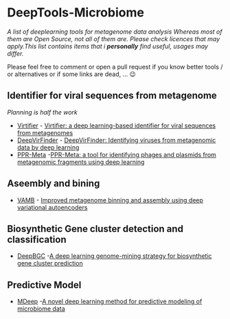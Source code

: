 
# DeepTools-Microbiome
_A list of deeplearning tools for metagenome data analysis Whereas most of them are Open Source, not all of them are. Please check licences that may apply.This list contains items that i **personally** find useful, usages may differ._

Please feel free to comment or open a pull request if you know better tools / or alternatives or if some links are dead, ... 😉

## Identifier for viral sequences from metagenome 
*Planning is half the work*

* [Virtifier](https://github.com/crazyinter/Seq2Vec) - [Virtifier: a deep learning-based identifier for viral sequences from metagenomes](https://academic.oup.com/bioinformatics/advance-article-abstract/doi/10.1093/bioinformatics/btab845/6462188?redirectedFrom=fulltext)
* [DeepVirFinder](https://github.com/jessieren/DeepVirFinder) - [DeepVirFinder: Identifying viruses from metagenomic data by deep learning](https://link.springer.com/article/10.1007/s40484-019-0187-4)
* [PPR-Meta](https://github.com/zhenchengfang/PPR-Meta) -[PPR-Meta: a tool for identifying phages and plasmids from metagenomic fragments using deep learning](https://academic.oup.com/gigascience/article/8/6/giz066/5521157)

## Aseembly and bining 

* [VAMB](https://github.com/RasmussenLab/vamb) - [Improved metagenome binning and assembly using deep variational autoencoders](https://www.nature.com/articles/s41587-020-00777-4?proof=t%25C2%25A0)



## Biosynthetic Gene cluster detection and classification 

* [DeepBGC](https://github.com/Merck/deepbgc) -[A deep learning genome-mining strategy for biosynthetic gene cluster prediction](https://academic.oup.com/nar/article/47/18/e110/5545735)

## Predictive Model 

* [MDeep](https://github.com/lichen-lab/MDeep) -[A novel deep learning method for predictive modeling of microbiome data](https://academic.oup.com/bib/article-abstract/22/3/bbaa073/5835556?redirectedFrom=fulltext)
